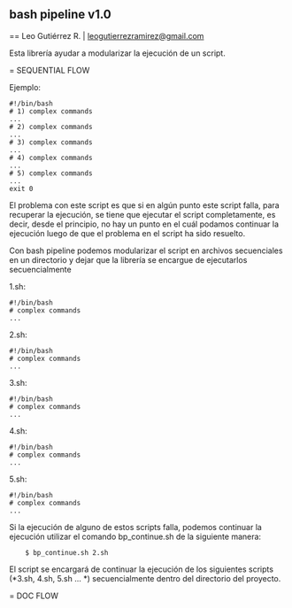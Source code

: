 bash pipeline v1.0
------------------
== Leo Gutiérrez R. | leogutierrezramirez@gmail.com

Esta librería ayudar a modularizar la ejecución de un script.

= SEQUENTIAL FLOW

Ejemplo:

```
#!/bin/bash
# 1) complex commands
...
# 2) complex commands
...
# 3) complex commands
...
# 4) complex commands
...
# 5) complex commands
...
exit 0
```

El problema con este script es que si en algún punto este script falla, para recuperar la ejecución, se tiene que ejecutar
el script completamente, es decir, desde el principio, no hay un punto en el cuál podamos continuar la ejecución luego de 
que el problema en el script ha sido resuelto.

Con bash pipeline podemos modularizar el script en archivos secuenciales en un directorio y dejar que la
librería se encargue de ejecutarlos secuencialmente

1.sh:
```
#!/bin/bash
# complex commands
...
```

2.sh:
```
#!/bin/bash
# complex commands
...
```

3.sh:
```
#!/bin/bash
# complex commands
...
```

4.sh:
```
#!/bin/bash
# complex commands
...
```

5.sh:
```
#!/bin/bash
# complex commands
...
```

Si la ejecución de alguno de estos scripts falla, podemos continuar la ejecución utilizar el comando bp_continue.sh de la siguiente
manera:
```
	$ bp_continue.sh 2.sh
```

El script se encargará de continuar la ejecución de los siguientes scripts (*3.sh, 4.sh, 5.sh ... *) secuencialmente 
dentro del directorio del proyecto.

= DOC FLOW
